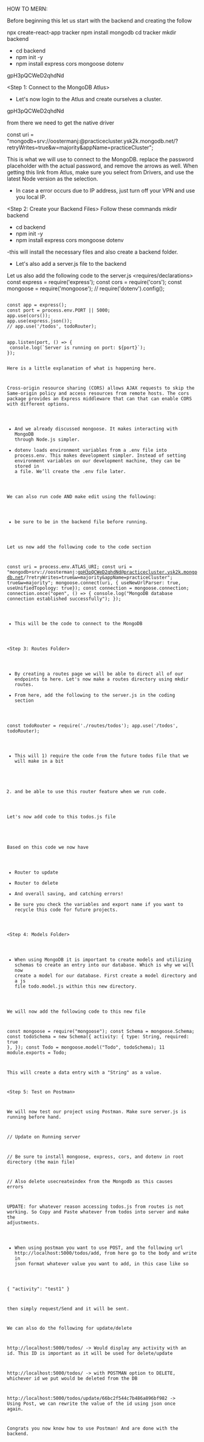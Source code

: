 HOW TO MERN:

Before beginning this let us start with the backend and creating the follow

npx create-react-app tracker
npm install mongodb
cd tracker
mkdir backend
- cd backend
- npm init -y
- npm install express cors mongoose dotenv

gpH3pQCWeD2qhdNd


<Step 1: Connect to the MongoDB Atlus>
- Let's now login to the Atlus and create ourselves a cluster. 
<here is the passcode for MongoDB in case you need it for accessing the MongoDB Atlus database>

gpH3pQCWeD2qhdNd

from there we need to get the native driver

const uri = "mongodb+srv://oostermanj:<password>@practicecluster.ysk2k.mongodb.net/?retryWrites=true&w=majority&appName=practiceCluster";

This is what we will use to connect to the MongoDB. replace the password placeholder with the actual password, and remove the arrows as well. When
getting this link from Atlus, make sure you select from Drivers, and use the latest Node version as the selection.


- In case a error occurs due to IP address, just turn off your VPN and use you local IP.

<Step 2: Create your Backend Files>
Follow these commands
mkdir backend
- cd backend
- npm init -y
- npm install express cors mongoose dotenv

-this will install the necessary files and also create a backend folder.
- Let's also add a server.js file to the backend


Let us also add the following code to the server.js
<requires/declarations>
const express = require('express');
const cors = require('cors');
const mongoose = require('mongoose');
// require('dotenv').config();

<code>
const app = express();
const port = process.env.PORT || 5000;
app.use(cors());
app.use(express.json());
// app.use('/todos', todoRouter);

<listen>
app.listen(port, () => {
 console.log(`Server is running on port: ${port}`);
});

Here is a little explanation of what is happening here. 

Cross-origin resource sharing (CORS) allows AJAX requests to skip the Same-origin policy and
access resources from remote hosts. The cors package provides an Express middleware that can
that can enable CORS with different options.
- And we already discussed mongoose. It makes interacting with MongoDB through Node.js
simpler.
- dotenv loads environment variables from a .env file into process.env. This makes development
simpler. Instead of setting environment variables on our development machine, they can be
stored in a file. We’ll create the .env file later.

We can also run code AND make edit using the following: <node server.js>
- be sure to be in the backend file before running.

Let us now add the following code to the code section 

const uri = process.env.ATLAS_URI;
const uri = "mongodb+srv://oostermanj:gpH3pQCWeD2qhdNd@practicecluster.ysk2k.mongodb.net/?retryWrites=true&w=majority&appName=practiceCluster";
true&w=majority";
mongoose.connect(uri, { useNewUrlParser: true, useUnifiedTopology: true});
const connection = mongoose.connection;
connection.once("open", () => {
 console.log("MongoDB database connection established successfully");
});

- This will be the code to connect to the MongoDB


<Step 3: Routes Folder>
- By creating a routes page we will be able to direct all of our endpoints to here. Let's now make a routes directory using mkdir routes.
- From here, add the following to the server.js in the coding section

const todoRouter = require('./routes/todos');
app.use('/todos', todoRouter);

- This will 1) require the code from the future todos file that we will make in a bit
2) and be able to use this router feature when we run code.

Let's now add code to this todos.js file

<!-- const router = require("express").Router();
let Todo = require("../models/todo.model");
router.route("/").get((req, res) => {
 Todo.find()
 .then((todos) => res.json(todos))
 .catch((err) => res.status(400).json("Error: " + err));
});
router.route("/add").post((req, res) => {
 const activity = req.body.activity;
10
 const newTodo = new Todo({
 activity,
 });
 newTodo
 .save()
 .then(() => res.json("Todo added!"))
 .catch((err) => res.status(400).json("Error: " + err));
});
router.route("/:id").get((req, res) => {
 Todo.findById(req.params.id)
 .then((todo) => res.json(todo))
 .catch((err) => res.status(400).json("Error: " + err));
});
router.route("/:id").delete((req, res) => {
 Todo.findByIdAndDelete(req.params.id)
 .then(() => res.json("Todo deleted."))
 .catch((err) => res.status(400).json("Error: " + err));
});
router.route("/update/:id").post((req, res) => {
 Todo.findById(req.params.id)
 .then((todo) => {
 todo.activity = req.body.activity;
 todo
 .save()
 .then(() => res.json("Todo updated!"))
 .catch((err) => res.status(400).json("Error: " + err));
 })
 .catch((err) => res.status(400).json("Error: " + err));
});
module.exports = router; -->

Based on this code we now have
- Router to update
- Router to delete
- And overall saving, and catching errors!
- Be sure you check the variables and export name if you want to recycle this code
for future projects.

<Step 4: Models Folder>
- When using MongoDB it is important to create models and utilizing schemas to create an entry into our database. Which is why we will now create a model for our database. First create a model directory and a js file todo.model.js within this new directory.

We will now add the following code to this new file 

const mongoose = require("mongoose");
const Schema = mongoose.Schema;
const todoSchema = new Schema({
 activity: { type: String, required: true },
});
const Todo = mongoose.model("Todo", todoSchema);
11
module.exports = Todo;

This will create a data entry with a "String" as a value.

<Step 5: Test on Postman>

We will now test our project using Postman. Make sure server.js is running before hand.

// Update on Running server

// Be sure to install mongoose, express, cors, and dotenv in root directory (the main file)

// Also delete usecreateindex from the Mongodb as this causes errors


UPDATE: for whatever reason accessing todos.js from routes is not working. So Copy and Paste whatever from todos into server and make the adjustments.

- When using postman you want to use POST, and the following url http://localhost:5000/todos/add, from here go to the body and write in json
format whatever value you want to add, in this case like so

{
    "activity": "test1"
}

then simply request/Send and it will be sent.

We can also do the following for update/delete

http://localhost:5000/todos/ -> Would display any activity with an id. This ID is important as it will be used for delete/update

http://localhost:5000/todos/<id> -> with POSTMAN option to DELETE, whichever id we put would be deleted from the DB

http://localhost:5000/todos/update/66bc2f544c7b486a896bf982 -> Using Post, we can rewrite the value of the id using json once again.

Congrats you now know how to use Postman! And are done with the backend.





